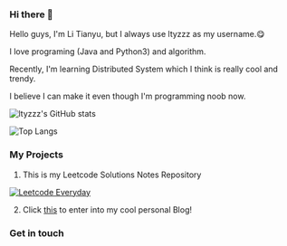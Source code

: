 ### Hi there 👋

Hello guys, I'm Li Tianyu, but I always use ltyzzz as my username.😋

I love programing (Java and Python3) and algorithm. 

Recently, I'm learning Distributed System which I think is really cool and trendy.

I believe I can make it even though I'm programming noob now. 

![ltyzzz's GitHub stats](https://github-readme-stats.vercel.app/api?username=ltyzzzxxx&show_icons=true&theme=tokyonight)

![Top Langs](https://github-readme-stats.vercel.app/api/top-langs/?username=ltyzzzxxx&show_icons=true&layout=compact&theme=tokyonight)

### My Projects

1. This is my Leetcode Solutions Notes Repository

[![Leetcode Everyday](https://github-readme-stats.vercel.app/api/pin?username=ltyzzzxxx&repo=Leetcode-Everyday&theme=radical)](https://github.com/ltyzzzxxx/Leetcode-Everyday)

2. Click [this](https://ltyzzzxxx.github.io/) to enter into my cool personal Blog!

### Get in touch


